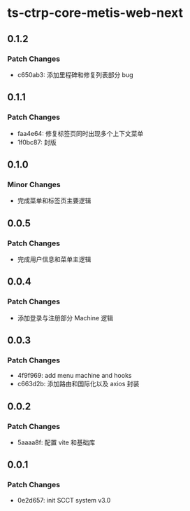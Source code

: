 # ts-ctrp-core-metis-web-next

## 0.1.2

### Patch Changes

- c650ab3: 添加里程碑和修复列表部分 bug

## 0.1.1

### Patch Changes

- faa4e64: 修复标签页同时出现多个上下文菜单
- 1f0bc87: 封版

## 0.1.0

### Minor Changes

- 完成菜单和标签页主要逻辑

## 0.0.5

### Patch Changes

- 完成用户信息和菜单主逻辑

## 0.0.4

### Patch Changes

- 添加登录与注册部分 Machine 逻辑

## 0.0.3

### Patch Changes

- 4f9f969: add menu machine and hooks
- c663d2b: 添加路由和国际化以及 axios 封装

## 0.0.2

### Patch Changes

- 5aaaa8f: 配置 vite 和基础库

## 0.0.1

### Patch Changes

- 0e2d657: init SCCT system v3.0
